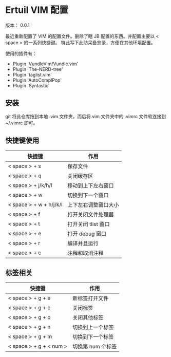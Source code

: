 # Ertuil VIM 配置

版本： 0.0.1

最近重新配置了 VIM 的配置文件。删除了瞎 JB 配置的东西。并配置主要以 < space > 的一系列快捷键。
特此写下此防呆备忘录，方便在其他环境配置。

使用的插件有：

* Plugin 'VundleVim/Vundle.vim'
* Plugin 'The-NERD-tree'
* Plugin 'taglist.vim'
* Plugin 'AutoComplPop'
* Plugin 'Syntastic'

## 安装

git 将此仓库拖到本地 .vim 文件夹，而后将.vim 文件夹中的 .vimrc 文件软连接到 ~/.vimrc 即可。

## 快捷键使用 

| 快捷键 | 作用 |
| ------ | ---- |
| < space > + s | 保存文件 |
| < space > + q | 关闭缓存区 |
| < space > + j/k/h/l | 移动到上下左右窗口 |
| < space > + w | 切换到下一个窗口 |
| < space > + w + h/j/k/l | 上下左右调整窗口大小 | 
| < space > + f | 打开关闭文件处理器 |
| < space > + t | 打开关闭 tlist 窗口 |
| < space > + e | 打开 debug 窗口 |
| < space > + r | 编译并且运行 |
| < space > + c | 注释和取消注释 |

## 标签相关

| 快捷键 | 作用 |
| ------ | ---- |
| < space > + g + e | 新标签打开文件 |
| < space > + g + c | 关闭标签 |
| < space > + g + o | 关闭其他标签 |
| < space > + g + n | 切换到上一个标签 |
| < space > + g + m | 切换到下一个标签 |
| < space > + g + < num > | 切换第 num 个标签 |
